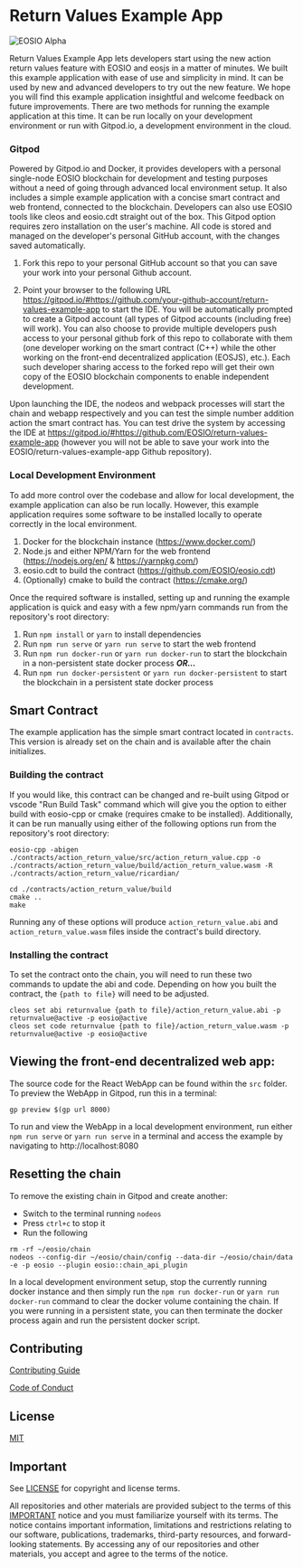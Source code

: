 # Return Values Example App
![EOSIO Alpha](https://img.shields.io/badge/EOSIO-Alpha-blue.svg)

Return Values Example App lets developers start using the new action return values feature with EOSIO and eosjs in a matter of minutes. We built this example application with ease of use and simplicity in mind. It can be used by new and advanced developers to try out the new feature. We hope you will find this example application insightful and welcome feedback on future improvements. There are two methods for running the example application at this time.  It can be run locally on your development environment or run with Gitpod.io, a development environment in the cloud.

### Gitpod

Powered by Gitpod.io and Docker, it provides developers with a personal single-node EOSIO blockchain for development and testing purposes without a need of going through advanced local environment setup. It also includes a simple example application with a concise smart contract and web frontend, connected to the blockchain. Developers can also use EOSIO tools like cleos and eosio.cdt straight out of the box. This Gitpod option requires zero installation on the user's machine. All code is stored and managed on the developer's personal GitHub account, with the changes saved automatically.

1. Fork this repo to your personal GitHub account so that you can save your work into your personal Github account.

2. Point your browser to the following URL https://gitpod.io/#https://github.com/your-github-account/return-values-example-app to start the IDE. You will be automatically prompted to create a Gitpod account (all types of Gitpod accounts (including free) will work). You can also choose to provide multiple developers push access to your personal github fork of this repo to collaborate with them (one developer working on the smart contract (C++) while the other working on the front-end decentralized application (EOSJS), etc.). Each such developer sharing access to the forked repo will get their own copy of the EOSIO blockchain components to enable independent development.

Upon launching the IDE, the nodeos and webpack processes will start the chain and webapp respectively and you can test the simple number addition action the smart contract has. You can test drive the system by accessing the IDE at https://gitpod.io/#https://github.com/EOSIO/return-values-example-app (however you will not be able to save your work into the EOSIO/return-values-example-app Github repository).

### Local Development Environment

To add more control over the codebase and allow for local development, the example application can also be run locally. However, this example application requires some software to be installed locally to operate correctly in the local environment.

1. Docker for the blockchain instance (https://www.docker.com/)
2. Node.js and either NPM/Yarn for the web frontend (https://nodejs.org/en/ & https://yarnpkg.com/)
3. eosio.cdt to build the contract (https://github.com/EOSIO/eosio.cdt)
4. (Optionally) cmake to build the contract (https://cmake.org/)

Once the required software is installed, setting up and running the example application is quick and easy with a few npm/yarn commands run from the repository's root directory:

1. Run `npm install` or `yarn` to install dependencies
2. Run `npm run serve` or `yarn run serve` to start the web frontend
3. Run `npm run docker-run` or `yarn run docker-run` to start the blockchain in a non-persistent state docker process ***OR...***
4. Run `npm run docker-persistent` or `yarn run docker-persistent` to start the blockchain in a persistent state docker process

## Smart Contract

The example application has the simple smart contract located in `contracts`.  This version is already set on the chain and is available after the chain initializes.

### Building the contract

If you would like, this contract can be changed and re-built using Gitpod or vscode "Run Build Task" command which will give you the option to either build with eosio-cpp or cmake (requires cmake to be installed).  Additionally, it can be run manually using either of the following options run from the repository's root directory:

```shell
eosio-cpp -abigen ./contracts/action_return_value/src/action_return_value.cpp -o ./contracts/action_return_value/build/action_return_value.wasm -R ./contracts/action_return_value/ricardian/
```

```shell
cd ./contracts/action_return_value/build
cmake ..
make
```

Running any of these options will produce `action_return_value.abi` and `action_return_value.wasm` files inside the contract's build directory.

### Installing the contract

To set the contract onto the chain, you will need to run these two commands to update the abi and code.  Depending on how you built the contract, the `{path to file}` will need to be adjusted.

```
cleos set abi returnvalue {path to file}/action_return_value.abi -p returnvalue@active -p eosio@active
cleos set code returnvalue {path to file}/action_return_value.wasm -p returnvalue@active -p eosio@active
```

## Viewing the front-end decentralized web app:

The source code for the React WebApp can be found within the `src` folder. To preview the WebApp in Gitpod, run this in a terminal:

```
gp preview $(gp url 8000)
```

To run and view the WebApp in a local development environment, run either `npm run serve` or `yarn run serve` in a terminal and access the example by navigating to http://localhost:8080

## Resetting the chain

To remove the existing chain in Gitpod and create another:

* Switch to the terminal running `nodeos`
* Press `ctrl+c` to stop it
* Run the following

```
rm -rf ~/eosio/chain
nodeos --config-dir ~/eosio/chain/config --data-dir ~/eosio/chain/data -e -p eosio --plugin eosio::chain_api_plugin
```

In a local development environment setup, stop the currently running docker instance and then simply run the `npm run docker-run` or `yarn run docker-run` command to clear the docker volume containing the chain.  If you were running in a persistent state, you can then terminate the docker process again and run the persistent docker script.

## Contributing

[Contributing Guide](./CONTRIBUTING.md)

[Code of Conduct](./CONTRIBUTING.md#conduct)

## License

[MIT](./LICENSE)

## Important

See [LICENSE](./LICENSE) for copyright and license terms.

All repositories and other materials are provided subject to the terms of this [IMPORTANT](./IMPORTANT.md) notice and you must familiarize yourself with its terms.  The notice contains important information, limitations and restrictions relating to our software, publications, trademarks, third-party resources, and forward-looking statements.  By accessing any of our repositories and other materials, you accept and agree to the terms of the notice.
